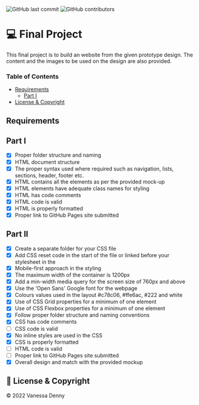 ![GitHub last commit](https://img.shields.io/github/last-commit/vanessaidenny/final-project?color=blueviolet&style=plastic)
![GitHub contributors](https://img.shields.io/github/contributors/vanessaidenny/final-project?color=brightgreen&style=plastic)

# 💻 Final Project

This final project is to build an website from the given prototype design. The content and the images to be used on the design are also provided.

### Table of Contents

- [Requirements](#requirements)
  - [Part I](#part1)
- [License & Copyright](#license-&-copyright)

## Requirements

<a name="requirements"></a>

## Part I

<a name="part1"></a>

- [x] Proper folder structure and naming
- [x] HTML document structure
- [x] The proper syntax used where required such as navigation, lists, sections, header, footer etc.
- [x] HTML contains all the elements as per the provided mock-up
- [x] HTML elements have adequate class names for styling
- [x] HTML has code comments
- [x] HTML code is valid
- [x] HTML is properly formatted
- [x] Proper link to GitHub Pages site submitted

## Part II

<a name="part2"></a>

- [x] Create a separate folder for your CSS file
- [x] Add CSS reset code in the start of the file or linked before your stylesheet in the <head>
- [x] Mobile-first approach in the styling
- [x] The maximum width of the container is 1200px
- [x] Add a min-width media query for the screen size of 760px and above
- [x] Use the 'Open Sans' Google font for the webpage
- [x] Colours values used in the layout #c78c06, #ffe6ac, #222 and white
- [x] Use of CSS Grid properties for a minimum of one element
- [x] Use of CSS Flexbox properties for a minimum of one element
- [x] Follow proper folder structure and naming conventions
- [x] CSS has code comments
- [ ] CSS code is valid
- [x] No inline styles are used in the CSS
- [x] CSS is properly formatted
- [ ] HTML code is valid
- [ ] Proper link to GitHub Pages site submitted
- [x] Overall design and match with the provided mockup

## 📌 License & Copyright

<a name="license-&-copyright"></a>

&copy; 2022 Vanessa Denny
